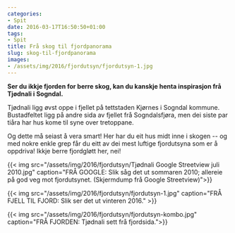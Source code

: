 ```yaml
---
categories:
- Spit
date: 2016-03-17T16:50:50+01:00
tags:
- Spit
title: Frå skog til fjordpanorama
slug: skog-til-fjordpanorama
images:
- /assets/img/2016/fjordutsyn/fjordutsyn-1.jpg
---
```

**Ser du ikkje fjorden for berre skog, kan du kanskje henta inspirasjon frå Tjødnali i Sogndal.**

<!--more-->

Tjødnali ligg øvst oppe i fjellet på tettstaden Kjørnes i Sogndal kommune. Bustadfeltet ligg på andre sida av fjellet frå Sogndalsfjøra, men dei siste par tiåra har hus kome til syne over tretoppane.

Og dette må  seiast å vera smart! Her har du eit hus midt inne i skogen -- og med nokre enkle grep får du eitt av dei mest luftige fjordutsyna som er å oppdriva! Ikkje berre fjordgløtt her, nei!

{{< img src="/assets/img/2016/fjordutsyn/Tjødnali Google Streetview juli 2010.jpg" caption="FRÅ GOOGLE: Slik såg det ut sommaren 2010; allereie på god veg mot fjordutsynet. (Skjermdump frå Google Streetview)">}}

{{< img src="/assets/img/2016/fjordutsyn/fjordutsyn-1.jpg" caption="FRÅ FJELL TIL FJORD: Slik ser det ut vinteren 2016." >}}


{{< img src="/assets/img/2016/fjordutsyn/fjordutsyn-kombo.jpg" caption="FRÅ FJORDEN: Tjødnali sett frå fjordsida.">}}




